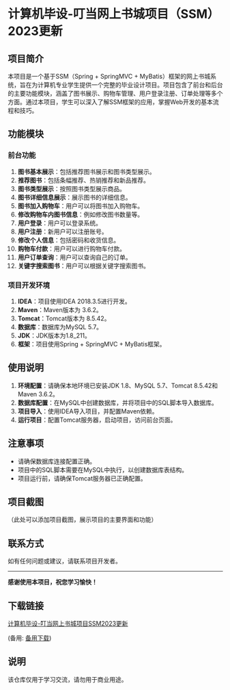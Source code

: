 # 计算机毕设-叮当网上书城项目（SSM）2023更新

## 项目简介

本项目是一个基于SSM（Spring + SpringMVC + MyBatis）框架的网上书城系统，旨在为计算机专业学生提供一个完整的毕业设计项目。项目包含了前台和后台的主要功能模块，涵盖了图书展示、购物车管理、用户登录注册、订单处理等多个方面。通过本项目，学生可以深入了解SSM框架的应用，掌握Web开发的基本流程和技巧。

## 功能模块

### 前台功能

1. **图书基本展示**：包括推荐图书展示和图书类型展示。
2. **推荐图书**：包括条幅推荐、热销推荐和新品推荐。
3. **图书类型展示**：按照图书类型展示商品。
4. **图书详细信息展示**：展示图书的详细信息。
5. **图书加入购物车**：用户可以将图书加入购物车。
6. **修改购物车内图书信息**：例如修改图书数量等。
7. **用户登录**：用户可以登录系统。
8. **用户注册**：新用户可以注册账号。
9. **修改个人信息**：包括密码和收货信息。
10. **购物车付款**：用户可以进行购物车付款。
11. **用户订单查询**：用户可以查询自己的订单。
12. **关键字搜索图书**：用户可以根据关键字搜索图书。

### 项目开发环境

1. **IDEA**：项目使用IDEA 2018.3.5进行开发。
2. **Maven**：Maven版本为 3.6.2。
3. **Tomcat**：Tomcat版本为 8.5.42。
4. **数据库**：数据库为MySQL 5.7。
5. **JDK**：JDK版本为1.8_211。
6. **框架**：项目使用Spring + SpringMVC + MyBatis框架。

## 使用说明

1. **环境配置**：请确保本地环境已安装JDK 1.8、MySQL 5.7、Tomcat 8.5.42和Maven 3.6.2。
2. **数据库配置**：在MySQL中创建数据库，并将项目中的SQL脚本导入数据库。
3. **项目导入**：使用IDEA导入项目，并配置Maven依赖。
4. **运行项目**：配置Tomcat服务器，启动项目，访问前台页面。

## 注意事项

- 请确保数据库连接配置正确。
- 项目中的SQL脚本需要在MySQL中执行，以创建数据库表结构。
- 项目运行前，请确保Tomcat服务器已正确配置。

## 项目截图

（此处可以添加项目截图，展示项目的主要界面和功能）

## 联系方式

如有任何问题或建议，请联系项目开发者。

---

**感谢使用本项目，祝您学习愉快！**

## 下载链接
[计算机毕设-叮当网上书城项目SSM2023更新](https://pan.quark.cn/s/26a0e3efcc85) 

(备用: [备用下载](https://pan.baidu.com/s/1VhVAKFzG_D4XR7qEfFI4Tw?pwd=1234))

## 说明

该仓库仅用于学习交流，请勿用于商业用途。
